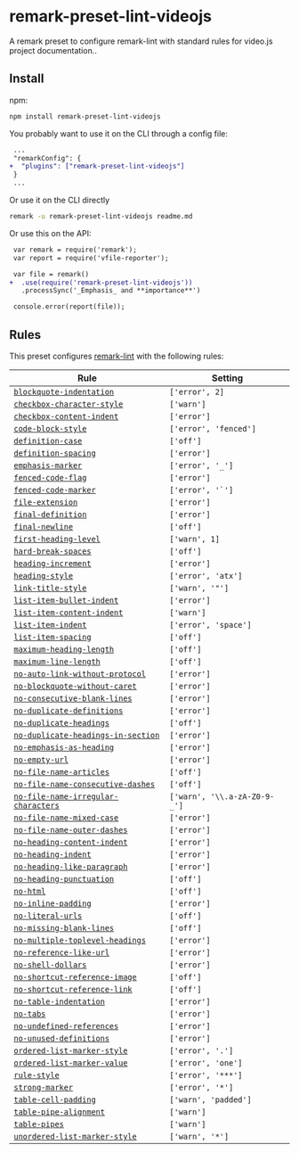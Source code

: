 <!--This file is generated, see build-presets in the remark-link package -->

# remark-preset-lint-videojs

A remark preset to configure remark-lint with standard rules for video.js project documentation..

## Install

npm:

```sh
npm install remark-preset-lint-videojs
```

You probably want to use it on the CLI through a config file:

```diff
 ...
 "remarkConfig": {
+  "plugins": ["remark-preset-lint-videojs"]
 }
 ...
```

Or use it on the CLI directly

```sh
remark -u remark-preset-lint-videojs readme.md
```

Or use this on the API:

```diff
 var remark = require('remark');
 var report = require('vfile-reporter');

 var file = remark()
+  .use(require('remark-preset-lint-videojs'))
   .processSync('_Emphasis_ and **importance**')

 console.error(report(file));
```

## Rules

This preset configures [remark-lint](https://github.com/wooorm/remark-lint) with the following rules:

| Rule                                                                                                                                            | Setting                      |
| ----------------------------------------------------------------------------------------------------------------------------------------------- | ---------------------------- |
| [`blockquote-indentation`](https://github.com/wooorm/remark-lint/tree/master/packages/remark-lint-blockquote-indentation)                       | `['error', 2]`               |
| [`checkbox-character-style`](https://github.com/wooorm/remark-lint/tree/master/packages/remark-lint-checkbox-character-style)                   | `['warn']`                   |
| [`checkbox-content-indent`](https://github.com/wooorm/remark-lint/tree/master/packages/remark-lint-checkbox-content-indent)                     | `['error']`                  |
| [`code-block-style`](https://github.com/wooorm/remark-lint/tree/master/packages/remark-lint-code-block-style)                                   | `['error', 'fenced']`        |
| [`definition-case`](https://github.com/wooorm/remark-lint/tree/master/packages/remark-lint-definition-case)                                     | `['off']`                    |
| [`definition-spacing`](https://github.com/wooorm/remark-lint/tree/master/packages/remark-lint-definition-spacing)                               | `['error']`                  |
| [`emphasis-marker`](https://github.com/wooorm/remark-lint/tree/master/packages/remark-lint-emphasis-marker)                                     | `['error', '_']`             |
| [`fenced-code-flag`](https://github.com/wooorm/remark-lint/tree/master/packages/remark-lint-fenced-code-flag)                                   | `['error']`                  |
| [`fenced-code-marker`](https://github.com/wooorm/remark-lint/tree/master/packages/remark-lint-fenced-code-marker)                               | ``['error', '`']``           |
| [`file-extension`](https://github.com/wooorm/remark-lint/tree/master/packages/remark-lint-file-extension)                                       | `['error']`                  |
| [`final-definition`](https://github.com/wooorm/remark-lint/tree/master/packages/remark-lint-final-definition)                                   | `['error']`                  |
| [`final-newline`](https://github.com/wooorm/remark-lint/tree/master/packages/remark-lint-final-newline)                                         | `['off']`                    |
| [`first-heading-level`](https://github.com/wooorm/remark-lint/tree/master/packages/remark-lint-first-heading-level)                             | `['warn', 1]`                |
| [`hard-break-spaces`](https://github.com/wooorm/remark-lint/tree/master/packages/remark-lint-hard-break-spaces)                                 | `['off']`                    |
| [`heading-increment`](https://github.com/wooorm/remark-lint/tree/master/packages/remark-lint-heading-increment)                                 | `['error']`                  |
| [`heading-style`](https://github.com/wooorm/remark-lint/tree/master/packages/remark-lint-heading-style)                                         | `['error', 'atx']`           |
| [`link-title-style`](https://github.com/wooorm/remark-lint/tree/master/packages/remark-lint-link-title-style)                                   | `['warn', '"']`              |
| [`list-item-bullet-indent`](https://github.com/wooorm/remark-lint/tree/master/packages/remark-lint-list-item-bullet-indent)                     | `['error']`                  |
| [`list-item-content-indent`](https://github.com/wooorm/remark-lint/tree/master/packages/remark-lint-list-item-content-indent)                   | `['warn']`                   |
| [`list-item-indent`](https://github.com/wooorm/remark-lint/tree/master/packages/remark-lint-list-item-indent)                                   | `['error', 'space']`         |
| [`list-item-spacing`](https://github.com/wooorm/remark-lint/tree/master/packages/remark-lint-list-item-spacing)                                 | `['off']`                    |
| [`maximum-heading-length`](https://github.com/wooorm/remark-lint/tree/master/packages/remark-lint-maximum-heading-length)                       | `['off']`                    |
| [`maximum-line-length`](https://github.com/wooorm/remark-lint/tree/master/packages/remark-lint-maximum-line-length)                             | `['off']`                    |
| [`no-auto-link-without-protocol`](https://github.com/wooorm/remark-lint/tree/master/packages/remark-lint-no-auto-link-without-protocol)         | `['error']`                  |
| [`no-blockquote-without-caret`](https://github.com/wooorm/remark-lint/tree/master/packages/remark-lint-no-blockquote-without-caret)             | `['error']`                  |
| [`no-consecutive-blank-lines`](https://github.com/wooorm/remark-lint/tree/master/packages/remark-lint-no-consecutive-blank-lines)               | `['error']`                  |
| [`no-duplicate-definitions`](https://github.com/wooorm/remark-lint/tree/master/packages/remark-lint-no-duplicate-definitions)                   | `['error']`                  |
| [`no-duplicate-headings`](https://github.com/wooorm/remark-lint/tree/master/packages/remark-lint-no-duplicate-headings)                         | `['off']`                    |
| [`no-duplicate-headings-in-section`](https://github.com/wooorm/remark-lint/tree/master/packages/remark-lint-no-duplicate-headings-in-section)   | `['error']`                  |
| [`no-emphasis-as-heading`](https://github.com/wooorm/remark-lint/tree/master/packages/remark-lint-no-emphasis-as-heading)                       | `['error']`                  |
| [`no-empty-url`](https://github.com/wooorm/remark-lint/tree/master/packages/remark-lint-no-empty-url)                                           | `['error']`                  |
| [`no-file-name-articles`](https://github.com/wooorm/remark-lint/tree/master/packages/remark-lint-no-file-name-articles)                         | `['off']`                    |
| [`no-file-name-consecutive-dashes`](https://github.com/wooorm/remark-lint/tree/master/packages/remark-lint-no-file-name-consecutive-dashes)     | `['off']`                    |
| [`no-file-name-irregular-characters`](https://github.com/wooorm/remark-lint/tree/master/packages/remark-lint-no-file-name-irregular-characters) | `['warn', '\\.a-zA-Z0-9-_']` |
| [`no-file-name-mixed-case`](https://github.com/wooorm/remark-lint/tree/master/packages/remark-lint-no-file-name-mixed-case)                     | `['error']`                  |
| [`no-file-name-outer-dashes`](https://github.com/wooorm/remark-lint/tree/master/packages/remark-lint-no-file-name-outer-dashes)                 | `['error']`                  |
| [`no-heading-content-indent`](https://github.com/wooorm/remark-lint/tree/master/packages/remark-lint-no-heading-content-indent)                 | `['error']`                  |
| [`no-heading-indent`](https://github.com/wooorm/remark-lint/tree/master/packages/remark-lint-no-heading-indent)                                 | `['error']`                  |
| [`no-heading-like-paragraph`](https://github.com/wooorm/remark-lint/tree/master/packages/remark-lint-no-heading-like-paragraph)                 | `['error']`                  |
| [`no-heading-punctuation`](https://github.com/wooorm/remark-lint/tree/master/packages/remark-lint-no-heading-punctuation)                       | `['off']`                    |
| [`no-html`](https://github.com/wooorm/remark-lint/tree/master/packages/remark-lint-no-html)                                                     | `['off']`                    |
| [`no-inline-padding`](https://github.com/wooorm/remark-lint/tree/master/packages/remark-lint-no-inline-padding)                                 | `['error']`                  |
| [`no-literal-urls`](https://github.com/wooorm/remark-lint/tree/master/packages/remark-lint-no-literal-urls)                                     | `['off']`                    |
| [`no-missing-blank-lines`](https://github.com/wooorm/remark-lint/tree/master/packages/remark-lint-no-missing-blank-lines)                       | `['off']`                    |
| [`no-multiple-toplevel-headings`](https://github.com/wooorm/remark-lint/tree/master/packages/remark-lint-no-multiple-toplevel-headings)         | `['error']`                  |
| [`no-reference-like-url`](https://github.com/wooorm/remark-lint/tree/master/packages/remark-lint-no-reference-like-url)                         | `['error']`                  |
| [`no-shell-dollars`](https://github.com/wooorm/remark-lint/tree/master/packages/remark-lint-no-shell-dollars)                                   | `['error']`                  |
| [`no-shortcut-reference-image`](https://github.com/wooorm/remark-lint/tree/master/packages/remark-lint-no-shortcut-reference-image)             | `['off']`                    |
| [`no-shortcut-reference-link`](https://github.com/wooorm/remark-lint/tree/master/packages/remark-lint-no-shortcut-reference-link)               | `['off']`                    |
| [`no-table-indentation`](https://github.com/wooorm/remark-lint/tree/master/packages/remark-lint-no-table-indentation)                           | `['error']`                  |
| [`no-tabs`](https://github.com/wooorm/remark-lint/tree/master/packages/remark-lint-no-tabs)                                                     | `['error']`                  |
| [`no-undefined-references`](https://github.com/wooorm/remark-lint/tree/master/packages/remark-lint-no-undefined-references)                     | `['error']`                  |
| [`no-unused-definitions`](https://github.com/wooorm/remark-lint/tree/master/packages/remark-lint-no-unused-definitions)                         | `['error']`                  |
| [`ordered-list-marker-style`](https://github.com/wooorm/remark-lint/tree/master/packages/remark-lint-ordered-list-marker-style)                 | `['error', '.']`             |
| [`ordered-list-marker-value`](https://github.com/wooorm/remark-lint/tree/master/packages/remark-lint-ordered-list-marker-value)                 | `['error', 'one']`           |
| [`rule-style`](https://github.com/wooorm/remark-lint/tree/master/packages/remark-lint-rule-style)                                               | `['error', '***']`           |
| [`strong-marker`](https://github.com/wooorm/remark-lint/tree/master/packages/remark-lint-strong-marker)                                         | `['error', '*']`             |
| [`table-cell-padding`](https://github.com/wooorm/remark-lint/tree/master/packages/remark-lint-table-cell-padding)                               | `['warn', 'padded']`         |
| [`table-pipe-alignment`](https://github.com/wooorm/remark-lint/tree/master/packages/remark-lint-table-pipe-alignment)                           | `['warn']`                   |
| [`table-pipes`](https://github.com/wooorm/remark-lint/tree/master/packages/remark-lint-table-pipes)                                             | `['warn']`                   |
| [`unordered-list-marker-style`](https://github.com/wooorm/remark-lint/tree/master/packages/remark-lint-unordered-list-marker-style)             | `['warn', '*']`              |

